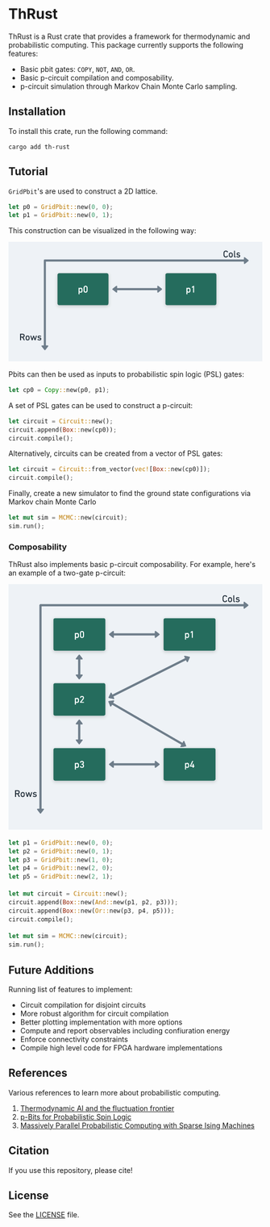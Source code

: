 # ThRust

ThRust is a Rust crate that provides a framework for thermodynamic and probabilistic computing. This package currently supports the following features:

* Basic pbit gates: `COPY`, `NOT`, `AND`, `OR`.
* Basic p-circuit compilation and composability.
* p-circuit simulation through Markov Chain Monte Carlo sampling.

## Installation
To install this crate, run the following command:
```
cargo add th-rust
```

## Tutorial
 
`GridPbit`'s are used to construct a 2D lattice.
```rust
let p0 = GridPbit::new(0, 0);
let p1 = GridPbit::new(0, 1);
```

This construction can be visualized in the following way:

![](./docs/images/gridpbit1.png)

Pbits can then be used as inputs to probabilistic spin logic (PSL) gates:

```rust
let cp0 = Copy::new(p0, p1);
```

A set of PSL gates can be used to construct a p-circuit:

```rust
let circuit = Circuit::new();
circuit.append(Box::new(cp0));
circuit.compile();
```

Alternatively, circuits can be created from a vector of PSL gates:

```rust
let circuit = Circuit::from_vector(vec![Box::new(cp0)]);
circuit.compile();
```

Finally, create a new simulator to find the ground state configurations via Markov chain Monte Carlo

```rust
let mut sim = MCMC::new(circuit);
sim.run();
```

### Composability
ThRust also implements basic p-circuit composability. For example, here's an example of a two-gate p-circuit:

![](./docs/images/gridpbit2.png)

```rust
let p1 = GridPbit::new(0, 0);
let p2 = GridPbit::new(0, 1);
let p3 = GridPbit::new(1, 0);
let p4 = GridPbit::new(2, 0);
let p5 = GridPbit::new(2, 1);

let mut circuit = Circuit::new();
circuit.append(Box::new(And::new(p1, p2, p3)));
circuit.append(Box::new(Or::new(p3, p4, p5)));
circuit.compile();

let mut sim = MCMC::new(circuit);
sim.run();
```

## Future Additions
Running list of features to implement:
* Circuit compilation for disjoint circuits
* More robust algorithm for circuit compilation
* Better plotting implementation with more options
* Compute and report observables including confiuration energy
* Enforce connectivity constraints
* Compile high level code for FPGA hardware implementations

## References
Various references to learn more about probabilistic computing.
1) [Thermodynamic AI and the fluctuation frontier](https://arxiv.org/pdf/2302.06584.pdf)
2) [p-Bits for Probabilistic Spin Logic](https://arxiv.org/pdf/1809.04028.pdf)
3) [Massively Parallel Probabilistic Computing with Sparse Ising Machines](https://arxiv.org/pdf/2110.02481.pdf)

## Citation
If you use this repository, please cite!

## License
See the [LICENSE](https://github.com/chaseklvk/thrust/blob/main/LICENSE) file.

